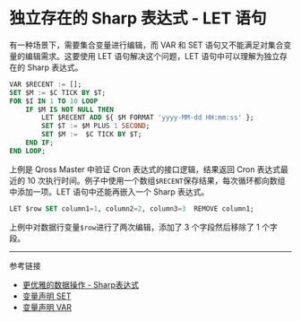 # 独立存在的 Sharp 表达式 - LET 语句

有一种场景下，需要集合变量进行编辑，而 VAR 和 SET 语句又不能满足对集合变量的编辑需求。这要使用 LET 语句解决这个问题，LET 语句中可以理解为独立存在的 Sharp 表达式。

```sql
VAR $RECENT := [];
SET $M := $C TICK BY $T;
FOR $I IN 1 TO 10 LOOP
    IF $M IS NOT NULL THEN
        LET $RECENT ADD ${ $M FORMAT 'yyyy-MM-dd HH:mm:ss' };
        SET $T := $M PLUS 1 SECOND;
        SET $M :=  $C TICK BY $T;
    END IF;
END LOOP;
```

上例是 Qross Master 中验证 Cron 表达式的接口逻辑，结果返回 Cron 表达式最近的 10 次执行时间。例子中使用一个数组`$RECENT`保存结果，每次循环都向数组中添加一项。LET 语句中还能再嵌入一个 Sharp 表达式。

```sql
LET $row SET column1=1, column2=2, column3=3  REMOVE column1;
```

上例中对数据行变量`$row`进行了两次编辑，添加了 3 个字段然后移除了 1 个字段。

---
参考链接

* [更优雅的数据操作 - Sharp表达式](/pql/sharp.md)
* [变量声明 SET](/pql/set.md)
* [变量声明 VAR](/pql/var.md)